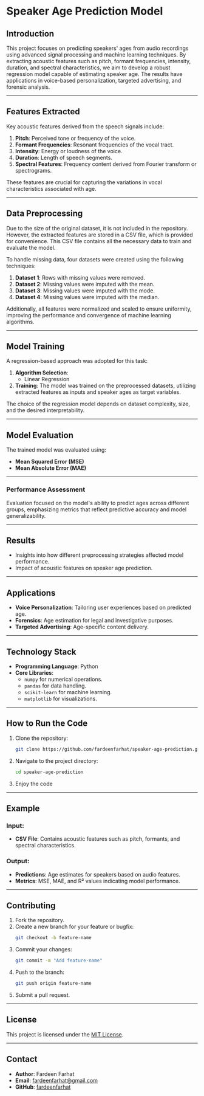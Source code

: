 # Speaker Age Prediction Model

## Introduction
This project focuses on predicting speakers' ages from audio recordings using advanced signal processing and machine learning techniques. By extracting acoustic features such as pitch, formant frequencies, intensity, duration, and spectral characteristics, we aim to develop a robust regression model capable of estimating speaker age. The results have applications in voice-based personalization, targeted advertising, and forensic analysis.

---

## Features Extracted
Key acoustic features derived from the speech signals include:
1. **Pitch**: Perceived tone or frequency of the voice.
2. **Formant Frequencies**: Resonant frequencies of the vocal tract.
3. **Intensity**: Energy or loudness of the voice.
4. **Duration**: Length of speech segments.
5. **Spectral Features**: Frequency content derived from Fourier transform or spectrograms.

These features are crucial for capturing the variations in vocal characteristics associated with age.

---

## Data Preprocessing
Due to the size of the original dataset, it is not included in the repository. However, the extracted features are stored in a CSV file, which is provided for convenience. This CSV file contains all the necessary data to train and evaluate the model.

To handle missing data, four datasets were created using the following techniques:
1. **Dataset 1**: Rows with missing values were removed.
2. **Dataset 2**: Missing values were imputed with the mean.
3. **Dataset 3**: Missing values were imputed with the mode.
4. **Dataset 4**: Missing values were imputed with the median.

Additionally, all features were normalized and scaled to ensure uniformity, improving the performance and convergence of machine learning algorithms.

--- 

## Model Training
A regression-based approach was adopted for this task:
1. **Algorithm Selection**: 
   - Linear Regression
2. **Training**: The model was trained on the preprocessed datasets, utilizing extracted features as inputs and speaker ages as target variables.

The choice of the regression model depends on dataset complexity, size, and the desired interpretability.

---

## Model Evaluation
The trained model was evaluated using:
- **Mean Squared Error (MSE)**
- **Mean Absolute Error (MAE)**

---

### Performance Assessment
Evaluation focused on the model's ability to predict ages across different groups, emphasizing metrics that reflect predictive accuracy and model generalizability.

---

## Results
- Insights into how different preprocessing strategies affected model performance.
- Impact of acoustic features on speaker age prediction.

---

## Applications
- **Voice Personalization**: Tailoring user experiences based on predicted age.
- **Forensics**: Age estimation for legal and investigative purposes.
- **Targeted Advertising**: Age-specific content delivery.

---

## Technology Stack
- **Programming Language**: Python
- **Core Libraries**:
  - `numpy` for numerical operations.
  - `pandas` for data handling.
  - `scikit-learn` for machine learning.
  - `matplotlib` for visualizations.

---

## How to Run the Code
1. Clone the repository:
   ```bash
   git clone https://github.com/fardeenfarhat/speaker-age-prediction.git
   ```
2. Navigate to the project directory:
   ```bash
   cd speaker-age-prediction
   ```
3. Enjoy the code

---

## Example
### Input:
  - **CSV File**: Contains acoustic features such as pitch, formants, and spectral characteristics.

### Output:
  - **Predictions**: Age estimates for speakers based on audio features.
  - **Metrics**: MSE, MAE, and R² values indicating model performance.

---

## Contributing
1. Fork the repository.
2. Create a new branch for your feature or bugfix:
   ```bash
   git checkout -b feature-name
   ```
3. Commit your changes:
   ```bash
   git commit -m "Add feature-name"
   ```
4. Push to the branch:
   ```bash
   git push origin feature-name
   ```
5. Submit a pull request.

---

## License
This project is licensed under the [MIT License](LICENSE).

---

## Contact
- **Author**: Fardeen Farhat
- **Email**: fardeenfarhat@gmail.com
- **GitHub**: [fardeenfarhat](https://github.com/fardeenfarhat)

